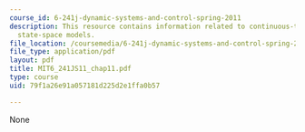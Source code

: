 ```yaml
---
course_id: 6-241j-dynamic-systems-and-control-spring-2011
description: This resource contains information related to continuous-time linear
  state-space models.
file_location: /coursemedia/6-241j-dynamic-systems-and-control-spring-2011/79f1a26e91a057181d225d2e1ffa0b57_MIT6_241JS11_chap11.pdf
file_type: application/pdf
layout: pdf
title: MIT6_241JS11_chap11.pdf
type: course
uid: 79f1a26e91a057181d225d2e1ffa0b57

---
```

None